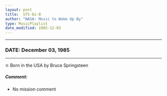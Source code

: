 ```yaml
---
layout: post
title:  STS-61-B
author: "NASA: Music to Wake Up By"
type: MusicPlaylist
date_modified: 1985-12-03
---
```


----
### DATE: December 03, 1985
----
✫ Born in the USA by Bruce Springsteen

##### Comment:
* No mission comment
